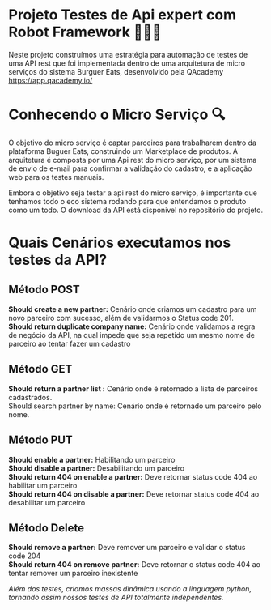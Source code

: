 

# Projeto Testes de Api expert com Robot Framework 👨🏻‍💻


Neste projeto construímos uma estratégia para automação de testes de uma API rest
que foi implementada dentro de uma arquitetura de micro serviços do sistema Burguer Eats, 
desenvolvido pela QAcademy https://app.qacademy.io/

# Conhecendo o Micro Serviço 🔍

O objetivo do micro serviço é captar parceiros para trabalharem dentro da plataforma
Buguer Eats, construindo um Marketplace de produtos. A arquitetura é composta por uma
Api rest do micro serviço, por um sistema de envio de e-mail para confirmar a validação do cadastro,
e a aplicação web para os testes manuais. 

Embora o objetivo seja testar a api rest do micro serviço, é importante que tenhamos todo
o eco sistema rodando para que entendamos o produto como um todo. O download da API está disponivel no repositório do projeto.

# Quais Cenários executamos nos testes da API?

 

## Método POST

**Should create a new partner:** Cenário onde criamos um cadastro para um novo parceiro com sucesso, além de validarmos o Status code 201. <br>
**Should return duplicate company name:** Cenário onde validamos a regra de negócio da API, na qual impede que seja repetido um mesmo nome de parceiro ao tentar fazer um cadastro
 


## Método GET

**Should return a partner list :** Cenário onde é retornado a lista de parceiros cadastrados. <br>
Should search partner by name: Cenário onde é retornado um parceiro pelo nome.



## Método PUT


**Should enable a partner:** Habilitando um parceiro <br>
**Should disable a partner:** Desabilitando um parceiro <br>
**Should return 404 on enable a partner:** Deve retornar status code 404 ao habilitar um parceiro <br>
**Should return 404 on disable a partner:** Deve retornar status code 404 ao desabilitar um parceiro <br>



## Método Delete


**Should remove a partner:** Deve remover um parceiro e validar o status code 204 <br>
**Should return 404 on remove partner:** Deve retornar o status code 404 ao tentar remover um parceiro inexistente <br>


 *Além dos testes, criamos massas dinâmica usando a linguagem python, tornando assim nossos testes de API totalmente independentes.*




